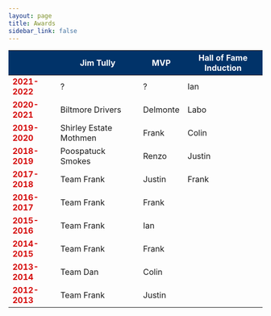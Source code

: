 ```yaml
---
layout: page
title: Awards
sidebar_link: false
---
```


<style>
.head {text-align:center;background-color:#013369;color:#FFFFFF;}
.year {color:#D50A0A;font-weight:bold;}
.logo {width:40px;height:40px;vertical-align:middle;}
td {vertical-align:middle;horizontal-align:center;}
</style>


<table width="80%">
	<thead class="head">
		<th></th>
    		<th>Jim Tully</th>
		<th>MVP</th>
		<th>Hall of Fame Induction</th>
	</thead>
	<tbody>
		<tr>
			<td class="year">2021-2022</td>
     			<td>?</td>
			<td>?</td>
			<td>Ian</td>
		</tr>
		<tr>
			<td class="year">2020-2021</td>
     			<td>Biltmore Drivers</td>
			<td>Delmonte</td>
			<td>Labo</td>
		</tr>
		<tr>
			<td class="year">2019-2020</td>
    			<td>Shirley Estate Mothmen</td>
			<td>Frank</td>
			<td>Colin</td>
		</tr>
		<tr>
			<td class="year">2018-2019</td>
      			<td>Poospatuck Smokes</td>
			<td>Renzo</td>
			<td>Justin</td>
		</tr>
   		 <tr>
			<td class="year">2017-2018</td>
     			 <td>Team Frank</td>
			<td>Justin</td>
			<td>Frank</td>
		</tr>
   		<tr>
			<td class="year">2016-2017</td>
 			<td>Team Frank</td>
			<td>Frank</td>
			<td></td>
		</tr>
   		<tr>
			<td class="year">2015-2016</td>
      			<td>Team Frank</td>
			<td>Ian</td>
			<td></td>
		</tr>
    		<tr>
			<td class="year">2014-2015</td>
     			<td>Team Frank</td>
			<td>Frank</td>
			<td></td>
		</tr>
 		<tr>
			<td class="year">2013-2014</td>
			<td>Team Dan</td>
			<td>Colin</td>
			<td></td>
		</tr>
		<tr>
			<td class="year">2012-2013</td>
     			<td>Team Frank</td>
			<td>Justin</td>
			<td></td>
		</tr>
	</tbody>
</table>
